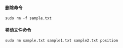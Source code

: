 #### 删除命令

```linux
sudo rm -f sample.txt
```

#### 移动文件命令

```linux
sudo rm sample.txt sample1.txt sample2.txt position
```